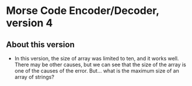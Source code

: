 # Morse Code Encoder/Decoder, version 4

## About this version

- In this version, the size of array was limited to ten, and it works well. There may be other causes, but we can see that the size of the array is one of the causes of the error. But... what is the maximum size of an array of strings?